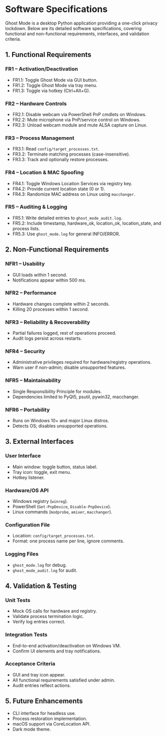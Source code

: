 # Software Specifications

Ghost Mode is a desktop Python application providing a one-click privacy lockdown. Below are its detailed software specifications, covering functional and non-functional requirements, interfaces, and validation criteria.

## 1. Functional Requirements

### FR1 – Activation/Deactivation
- FR1.1: Toggle Ghost Mode via GUI button.
- FR1.2: Toggle Ghost Mode via tray menu.
- FR1.3: Toggle via hotkey (Ctrl+Alt+G).

### FR2 – Hardware Controls
- FR2.1: Disable webcam via PowerShell PnP cmdlets on Windows.
- FR2.2: Mute microphone via PnP/service control on Windows.
- FR2.3: Unload webcam module and mute ALSA capture on Linux.

### FR3 – Process Management
- FR3.1: Read `config/target_processes.txt`.
- FR3.2: Terminate matching processes (case-insensitive).
- FR3.3: Track and optionally restore processes.

### FR4 – Location & MAC Spoofing
- FR4.1: Toggle Windows Location Services via registry key.
- FR4.2: Provide current location state (0 or 1).
- FR4.3: Randomize MAC address on Linux using `macchanger`.

### FR5 – Auditing & Logging
- FR5.1: Write detailed entries to `ghost_mode_audit.log`.
- FR5.2: Include timestamp, hardware_ok, location_ok, location_state, and process lists.
- FR5.3: Use `ghost_mode.log` for general INFO/ERROR.

## 2. Non-Functional Requirements

### NFR1 – Usability
- GUI loads within 1 second.
- Notifications appear within 500 ms.

### NFR2 – Performance
- Hardware changes complete within 2 seconds.
- Killing 20 processes within 1 second.

### NFR3 – Reliability & Recoverability
- Partial failures logged, rest of operations proceed.
- Audit logs persist across restarts.

### NFR4 – Security
- Administrative privileges required for hardware/registry operations.
- Warn user if non-admin; disable unsupported features.

### NFR5 – Maintainability
- Single Responsibility Principle for modules.
- Dependencies limited to PyQt5, psutil, pywin32, macchanger.

### NFR6 – Portability
- Runs on Windows 10+ and major Linux distros.
- Detects OS; disables unsupported operations.

## 3. External Interfaces

### User Interface
- Main window: toggle button, status label.
- Tray icon: toggle, exit menu.
- Hotkey listener.

### Hardware/OS API
- Windows registry (`winreg`).
- PowerShell (`Get-PnpDevice`, `Disable-PnpDevice`).
- Linux commands (`modprobe`, `amixer`, `macchanger`).

### Configuration File
- Location: `config/target_processes.txt`.
- Format: one process name per line, ignore comments.

### Logging Files
- `ghost_mode.log` for debug.
- `ghost_mode_audit.log` for audit.

## 4. Validation & Testing

### Unit Tests
- Mock OS calls for hardware and registry.
- Validate process termination logic.
- Verify log entries correct.

### Integration Tests
- End-to-end activation/deactivation on Windows VM.
- Confirm UI elements and tray notifications.

### Acceptance Criteria
- GUI and tray icon appear.
- All functional requirements satisfied under admin.
- Audit entries reflect actions.

## 5. Future Enhancements
- CLI interface for headless use.
- Process restoration implementation.
- macOS support via CoreLocation API.
- Dark mode theme.
